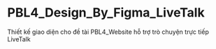 # PBL4_Design_By_Figma_LiveTalk
Thiết kế giao diện cho đề tài PBL4_Website hỗ trợ trò chuyện trực tiếp LiveTalk 
